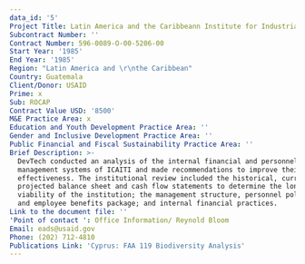 ```yaml
---
data_id: '5'
Project Title: Latin America and the Caribbeann Institute for Industrial Research Technology
Subcontract Number: ''
Contract Number: 596-0089-O-00-5206-00
Start Year: '1985'
End Year: '1985'
Region: "Latin America and \r\nthe Caribbean"
Country: Guatemala
Client/Donor: USAID
Prime: x
Sub: ROCAP
Contract Value USD: '8500'
M&E Practice Area: x
Education and Youth Development Practice Area: ''
Gender and Inclusive Development Practice Area: ''
Public Financial and Fiscal Sustainability Practice Area: ''
Brief Description: >-
  DevTech conducted an analysis of the internal financial and personnel
  management systems of ICAITI and made recommendations to improve their
  effectiveness. The institutional review included the historical, current, and
  projected balance sheet and cash flow statements to determine the long-term
  viability of the institution; the management structure, personnel policies,
  and employee benefits package; and internal financial practices.
Link to the document file: ''
'Point of contact ': Office Information/ Reynold Bloom
Email: eads@usaid.gov
Phone: (202) 712-4810
Publications Link: 'Cyprus: FAA 119 Biodiversity Analysis'
---
```

